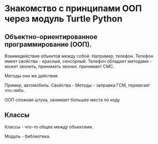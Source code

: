 # Знакомство с принципами ООП через модуль Turtle Python

## Объектно-ориентированное программирование (ООП).

Взаимедействие объектов между собой. Например, телефон. 
Телефон имеет свойства - красный, сенсорный.
Телефон обладает методами - может звонить, принимать звонки, принимает СМС.

Методы они же действия.

Пример, автомобиль.
Свойства - 
Методы - заправка ГСМ, перевозит что-либо.

ООП сложная штука, занимает большее места по коду

## Классы

Классы - что-то общее между объектами. 

Модуль - библиотека.


